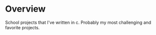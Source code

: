 # Overview

School projects that I've written in c. Probably my most challenging and favorite projects.